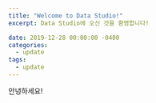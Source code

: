 ```yaml
---
title: "Welcome to Data Studio!"
excerpt: Data Studio에 오신 것을 환영합니다!

date: 2019-12-28 00:00:00 -0400
categories: 
  - update
tags:
  - update
---
```


안녕하세요!
